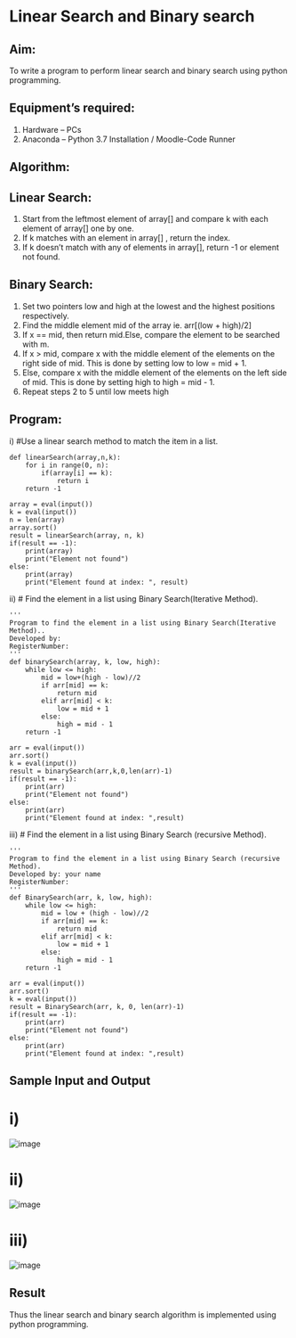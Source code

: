 # Linear Search and Binary search
## Aim:
To write a program to perform linear search and binary search using python programming.
## Equipment’s required:
1.	Hardware – PCs
2.	Anaconda – Python 3.7 Installation / Moodle-Code Runner
## Algorithm:
## Linear Search:
1.	Start from the leftmost element of array[] and compare k with each element of array[] one by one.
2.	If k matches with an element in array[] , return the index.
3.	If k doesn’t match with any of elements in array[], return -1 or element not found.
## Binary Search:
1.	Set two pointers low and high at the lowest and the highest positions respectively.
2.	Find the middle element mid of the array ie. arr[(low + high)/2]
3.	If x == mid, then return mid.Else, compare the element to be searched with m.
4.	If x > mid, compare x with the middle element of the elements on the right side of mid. This is done by setting low to low = mid + 1.
5.	Else, compare x with the middle element of the elements on the left side of mid. This is done by setting high to high = mid - 1.
6.	Repeat steps 2 to 5 until low meets high
## Program:
i)	#Use a linear search method to match the item in a list.
```
def linearSearch(array,n,k):
    for i in range(0, n):
        if(array[i] == k):
            return i
    return -1
    
array = eval(input())
k = eval(input())
n = len(array)
array.sort()
result = linearSearch(array, n, k)
if(result == -1):
    print(array)
    print("Element not found")
else:
    print(array)
    print("Element found at index: ", result)
```
ii)	# Find the element in a list using Binary Search(Iterative Method).
```
''' 
Program to find the element in a list using Binary Search(Iterative Method)..
Developed by:
RegisterNumber: 
'''
def binarySearch(array, k, low, high):
    while low <= high:
        mid = low+(high - low)//2
        if arr[mid] == k:
            return mid
        elif arr[mid] < k:
            low = mid + 1
        else:
            high = mid - 1
    return -1
    
arr = eval(input())
arr.sort()
k = eval(input())
result = binarySearch(arr,k,0,len(arr)-1)
if(result == -1):
    print(arr)
    print("Element not found")
else:
    print(arr)
    print("Element found at index: ",result)
```
iii)	# Find the element in a list using Binary Search (recursive Method).
```
''' 
Program to find the element in a list using Binary Search (recursive Method).
Developed by: your name
RegisterNumber: 
'''
def BinarySearch(arr, k, low, high):
    while low <= high:
        mid = low + (high - low)//2
        if arr[mid] == k:
            return mid
        elif arr[mid] < k:
            low = mid + 1
        else:
            high = mid - 1
    return -1
    
arr = eval(input())
arr.sort()
k = eval(input())
result = BinarySearch(arr, k, 0, len(arr)-1)
if(result == -1):
    print(arr)
    print("Element not found")
else:
    print(arr)
    print("Element found at index: ",result)
```
## Sample Input and Output
# i)
![image](https://github.com/Darkwebnew/Search-Algorithm/assets/143114486/ac5495d0-e804-4d12-a7a5-e562d88454c4)
# ii)
![image](https://github.com/Darkwebnew/Search-Algorithm/assets/143114486/a0290bfb-e12b-4e2e-b4b1-92f90fbbc664)
# iii)
![image](https://github.com/Darkwebnew/Search-Algorithm/assets/143114486/9246de06-be03-4a5d-86aa-48562964625a)
## Result
Thus the linear search and binary search algorithm is implemented using python programming.

